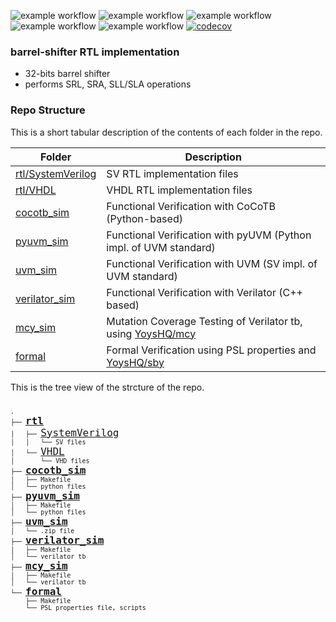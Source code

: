 ![example workflow](https://github.com/npatsiatzis/barrel_shifter/actions/workflows/main.yml/badge.svg)
![example workflow](https://github.com/npatsiatzis/barrel_shifter/actions/workflows/coverage.yml/badge.svg)
![example workflow](https://github.com/npatsiatzis/barrel_shifter/actions/workflows/regression_pyuvm.yml/badge.svg)
![example workflow](https://github.com/npatsiatzis/barrel_shifter/actions/workflows/formal.yml/badge.svg)
![example workflow](https://github.com/npatsiatzis/barrel_shifter/actions/workflows/verilator_regression.yml/badge.svg)
[![codecov](https://codecov.io/gh/npatsiatzis/barrel_shifter/graph/badge.svg?token=U5KUC9W346)](https://codecov.io/gh/npatsiatzis/barrel_shifter)

### barrel-shifter RTL implementation


- 32-bits barrel shifter
- performs SRL, SRA, SLL/SLA operations


### Repo Structure

This is a short tabular description of the contents of each folder in the repo.

| Folder | Description |
| ------ | ------ |
| [rtl/SystemVerilog](https://github.com/npatsiatzis/barrel_shifter/tree/main/rtl/SystemVerilog) | SV RTL implementation files |
| [rtl/VHDL](https://github.com/npatsiatzis/barrel_shifter/tree/main/rtl/VHDL) | VHDL RTL implementation files |
| [cocotb_sim](https://github.com/npatsiatzis/barrel_shifter/tree/main/cocotb_sim) | Functional Verification with CoCoTB (Python-based) |
| [pyuvm_sim](https://github.com/npatsiatzis/barrel_shifter/tree/main/pyuvm_sim) | Functional Verification with pyUVM (Python impl. of UVM standard) |
| [uvm_sim](https://github.com/npatsiatzis/barrel_shifter/tree/main/uvm_sim) | Functional Verification with UVM (SV impl. of UVM standard) |
| [verilator_sim](https://github.com/npatsiatzis/barrel_shifter/tree/main/verilator_sim) | Functional Verification with Verilator (C++ based) |
| [mcy_sim](https://github.com/npatsiatzis/simple_adder/tree/main/mcy_sim) | Mutation Coverage Testing of Verilator tb, using  [YoysHQ/mcy](https://github.com/YosysHQ/oss-cad-suite-build)|
| [formal](https://github.com/npatsiatzis/barrel_shifter/tree/main/formal) | Formal Verification using  PSL properties and [YoysHQ/sby](https://github.com/YosysHQ/oss-cad-suite-build) |


This is the tree view of the strcture of the repo.
<pre>
<font size = "2">
.
├── <font size = "4"><b><a href="https://github.com/npatsiatzis/barrel_shifter/tree/main/rtl">rtl</a></b> </font>
│   ├── <font size = "4"><a href="https://github.com/npatsiatzis/barrel_shifter/tree/main/rtl/SystemVerilog">SystemVerilog</a> </font>
│   │   └── SV files
│   └── <font size = "4"><a href="https://github.com/npatsiatzis/barrel_shifter/tree/main/rtl/VHDL">VHDL</a> </font>
│       └── VHD files
├── <font size = "4"><b><a href="https://github.com/npatsiatzis/barrel_shifter/tree/main/cocotb_sim">cocotb_sim</a></b></font>
│   ├── Makefile
│   └── python files
├── <font size = "4"><b><a 
 href="https://github.com/npatsiatzis/barrel_shifter/tree/main/pyuvm_sim">pyuvm_sim</a></b></font>
│   ├── Makefile
│   └── python files
├── <font size = "4"><b><a href="https://github.com/npatsiatzis/barrel_shifter/tree/main/uvm_sim">uvm_sim</a></b></font>
│   └── .zip file
├── <font size = "4"><b><a href="https://github.com/npatsiatzis/barrel_shifter/tree/main/verilator_sim">verilator_sim</a></b></font>
│   ├── Makefile
│   └── verilator tb
├── <font size = "4"><b><a href="https://github.com/npatsiatzis/barrel_shifter/tree/main/mcy_sim">mcy_sim</a></b></font>
│   ├── Makefile
│   └── verilator tb
└── <font size = "4"><b><a href="https://github.com/npatsiatzis/barrel_shifter/tree/main/formal">formal</a></b></font>
    ├── Makefile
    └── PSL properties file, scripts
</pre>